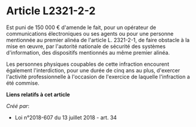 # Article L2321-2-2

Est puni de 150 000 € d'amende le fait, pour un opérateur de communications électroniques ou ses agents ou pour une personne
mentionnée au premier alinéa de l'article L. 2321-2-1, de faire obstacle à la mise en œuvre, par l'autorité nationale de
sécurité des systèmes d'information, des dispositifs mentionnés au même premier alinéa.

Les personnes physiques coupables de cette infraction encourent également l'interdiction, pour une durée de cinq ans au plus,
d'exercer l'activité professionnelle à l'occasion de l'exercice de laquelle l'infraction a été commise.

**Liens relatifs à cet article**

_Créé par_:

  - Loi n°2018-607 du 13 juillet 2018 - art. 34
